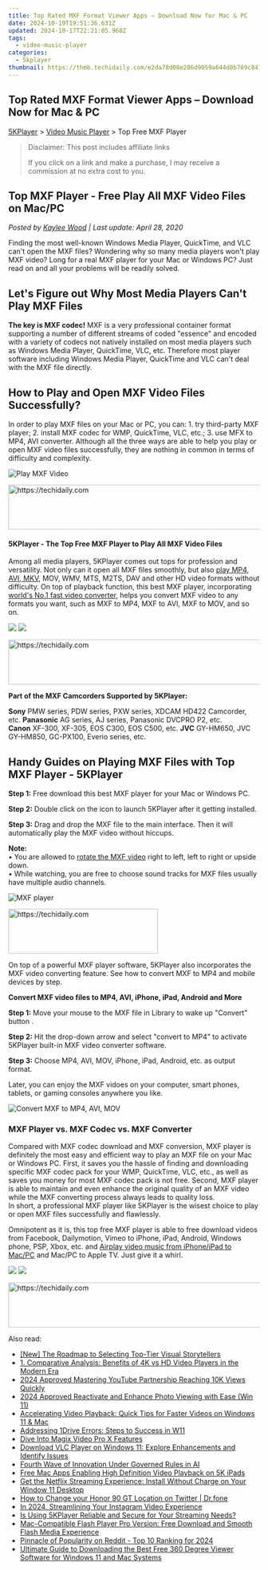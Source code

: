 ```yaml
---
title: Top Rated MXF Format Viewer Apps – Download Now for Mac & PC
date: 2024-10-10T19:51:36.631Z
updated: 2024-10-17T22:21:05.968Z
tags:
  - video-music-player
categories:
  - 5kplayer
thumbnail: https://thmb.techidaily.com/e2da78d08e286d9059a644d8b709c84167652f494081b2ccfa2bb5a7fc50971b.jpg
---
```


## Top Rated MXF Format Viewer Apps – Download Now for Mac & PC

[5KPlayer](https://tools.techidaily.com/5kplayer/products/) \> [Video Music Player](https://tools.techidaily.com/5kplayer/video-music-player/) \> Top Free MXF Player

>  Disclaimer: This post includes affiliate links
>
>  If you click on a link and make a purchase, I may receive a commission at no extra cost to you.
>

## Top MXF Player - Free Play All MXF Video Files on Mac/PC

 _Posted by [Kaylee Wood](https://www.quora.com/profile/Amanda-Hu-21) | Last update: April 28, 2020_

Finding the most well-known Windows Media Player, QuickTime, and VLC can't open the MXF files? Wondering why so many media players won't play MXF video? Long for a real MXF player for your Mac or Windows PC? Just read on and all your problems will be readily solved.

## Let's Figure out Why Most Media Players Can't Play MXF Files

**The key is MXF codec!** MXF is a very professional container format supporting a number of different streams of coded "essence" and encoded with a variety of codecs not natively installed on most media players such as Windows Media Player, QuickTime, VLC, etc. Therefore most player software including Windows Media Player, QuickTime and VLC can't deal with the MXF file directly.

##  How to Play and Open MXF Video Files Successfully?

In order to play MXF files on your Mac or PC, you can: 1\. try third-party MXF player; 2\. install MXF codec for WMP, QuickTime, VLC, etc.; 3\. use MFX to MP4, AVI converter. Although all the three ways are able to help you play or open MXF video files successfully, they are nothing in common in terms of difficulty and complexity. 

![Play MXF Video](https://www.5kplayer.com/video-music-player/img/mxf-player-309.jpg) 

<!-- affiliate ads begin -->
<a href="https://appsumo.8odi.net/c/5597632/2082526/7443" target="_top" id="2082526">
  <img src="//a.impactradius-go.com/display-ad/7443-2082526" border="0" alt="https://techidaily.com" width="728" height="90"/>
</a>
<img height="0" width="0" src="https://appsumo.8odi.net/i/5597632/2082526/7443" style="position:absolute;visibility:hidden;" border="0" />
<!-- affiliate ads end -->

#### **5KPlayer - The Top Free MXF Player to Play All MXF Video Files**

Among all media players, 5KPlayer comes out tops for profession and versatility. Not only can it open all MXF files smoothly, but also [play MP4, AVI, MKV](https://tools.techidaily.com/5kplayer/video-music-player/), MOV, WMV, MTS, M2TS, DAV and other HD video formats without difficulty. On top of playback function, this best MXF player, incorporating [world's No.1 fast video converter](https://tools.techidaily.com/winxdvd/winxvideo-ai/), helps you convert MXF video to any formats you want, such as MXF to MP4, MXF to AVI, MXF to MOV, and so on. 

[![](https://www.5kplayer.com/video-music-player/../button/freedownwhitewin.png)](https://tools.techidaily.com/5kplayer/products/) [![](https://www.5kplayer.com/video-music-player/../button/freedownbackmac.png)](https://tools.techidaily.com/5kplayer/products/) 

<!-- affiliate ads begin -->
<a href="https://appsumo.8odi.net/c/5597632/2144282/7443" target="_top" id="2144282">
  <img src="//a.impactradius-go.com/display-ad/7443-2144282" border="0" alt="https://techidaily.com" width="728" height="90"/>
</a>
<img height="0" width="0" src="https://appsumo.8odi.net/i/5597632/2144282/7443" style="position:absolute;visibility:hidden;" border="0" />
<!-- affiliate ads end -->

**Part of the MXF Camcorders Supported by 5KPlayer:**

**Sony** PMW series, PDW series, PXW series, XDCAM HD422 Camcorder, etc. **Panasonic** AG series, AJ series, Panasonic DVCPRO P2, etc.  
**Canon** XF-300, XF-305, EOS C300, EOS C500, etc. **JVC** GY-HM650, JVC GY-HM850, GC-PX100, Everio series, etc. 

## Handy Guides on Playing MXF Files with Top MXF Player - 5KPlayer

**Step 1:** Free download this best MXF player for your Mac or Windows PC. 

**Step 2:** Double click on the icon to launch 5KPlayer after it getting installed.

**Step 3:** Drag and drop the MXF file to the main interface. Then it will automatically play the MXF video without hiccups. 

**Note:**   
 • You are allowed to [rotate the MXF video](https://tools.techidaily.com/5kplayer/video-music-player/) right to left, left to right or upside down.  
 • While watching, you are free to choose sound tracks for MXF files usually have multiple audio channels.

![MXF player](https://www.5kplayer.com/video-music-player/img/dav-player-308.jpg) 

<!-- affiliate ads begin -->
<a href="https://aligracehair.sjv.io/c/5597632/1997657/19272" target="_top" id="1997657">
  <img src="//a.impactradius-go.com/display-ad/19272-1997657" border="0" alt="https://techidaily.com" width="300" height="90"/>
</a>
<img height="0" width="0" src="https://aligracehair.sjv.io/i/5597632/1997657/19272" style="position:absolute;visibility:hidden;" border="0" />
<!-- affiliate ads end -->

On top of a powerful MXF player software, 5KPlayer also incorporates the MXF video converting feature. See how to convert MXF to MP4 and mobile devices by step. 

**Convert MXF video files to MP4, AVI, iPhone, iPad, Android and More** 

**Step 1:** Move your mouse to the MXF file in Library to wake up "Convert" button .

**Step 2:** Hit the drop-down arrow and select "convert to MP4" to activate 5KPlayer built-in MXF video converter software.

**Step 3:** Choose MP4, AVI, MOV, iPhone, iPad, Android, etc. as output format. 

Later, you can enjoy the MXF vidoes on your computer, smart phones, tablets, or gaming consoles anywhere you like.

![Convert MXF to MP4, AVI, MOV](https://www.5kplayer.com/video-music-player/img/dav-to-mp4-314.jpg) 

### MXF Player vs. MXF Codec vs. MXF Converter

Compared with MXF codec download and MXF conversion, MXF player is definitely the most easy and efficient way to play an MXF file on your Mac or Windows PC. First, it saves you the hassle of finding and downloading specific MXF codec pack for your WMP, QuickTime, VLC, etc., as well as saves you money for most MXF codec pack is not free. Second, MXF player is able to maintain and even enhance the original quality of an MXF video while the MXF converting process always leads to quality loss.   
In short, a professional MXF player like 5KPlayer is the wisest choice to play or open MXF files successfully and flawlessly.

Omnipotent as it is, this top free MXF player is able to free download videos from Facebook, Dailymotion, Vimeo to iPhone, iPad, Android, Windows phone, PSP, Xbox, etc. and [Airplay video music from iPhone/iPad to Mac/PC](https://tools.techidaily.com/5kplayer/airplay/) and Mac/PC to Apple TV. Just give it a whirl.

[![](https://www.5kplayer.com/video-music-player/../button/freedownwhitewin.png)](https://tools.techidaily.com/5kplayer/products/) [![](https://www.5kplayer.com/video-music-player/../button/freedownbackmac.png)](https://tools.techidaily.com/5kplayer/products/)

<!-- affiliate ads begin -->
<a href="https://laganoo.pxf.io/c/5597632/1528703/16446" target="_top" id="1528703">
  <img src="//a.impactradius-go.com/display-ad/16446-1528703" border="0" alt="https://techidaily.com" width="728" height="90"/>
</a>
<img height="0" width="0" src="https://laganoo.pxf.io/i/5597632/1528703/16446" style="position:absolute;visibility:hidden;" border="0" />
<!-- affiliate ads end -->

<ins class="adsbygoogle"
     style="display:block"
     data-ad-format="autorelaxed"
     data-ad-client="ca-pub-7571918770474297"
     data-ad-slot="1223367746"></ins>

<ins class="adsbygoogle"
     style="display:block"
     data-ad-client="ca-pub-7571918770474297"
     data-ad-slot="8358498916"
     data-ad-format="auto"
     data-full-width-responsive="true"></ins>

<span class="atpl-alsoreadstyle">Also read:</span>
<div><ul>
<li><a href="https://fox-info.techidaily.com/new-the-roadmap-to-selecting-top-tier-visual-storytellers/"><u>[New] The Roadmap to Selecting Top-Tier Visual Storytellers</u></a></li>
<li><a href="https://video-ai-editor.techidaily.com/1-comparative-analysis-benefits-of-4k-vs-hd-video-players-in-the-modern-era/"><u>1. Comparative Analysis: Benefits of 4K vs HD Video Players in the Modern Era</u></a></li>
<li><a href="https://youtube-help.techidaily.com/2024-approved-mastering-youtube-partnership-reaching-10k-views-quickly/"><u>2024 Approved Mastering YouTube Partnership Reaching 10K Views Quickly</u></a></li>
<li><a href="https://fox-blue.techidaily.com/2024-approved-reactivate-and-enhance-photo-viewing-with-ease-win-11/"><u>2024 Approved Reactivate and Enhance Photo Viewing with Ease (Win 11)</u></a></li>
<li><a href="https://video-ai-editor.techidaily.com/accelerating-video-playback-quick-tips-for-faster-videos-on-windows-11-and-mac/"><u>Accelerating Video Playback: Quick Tips for Faster Videos on Windows 11 & Mac</u></a></li>
<li><a href="https://win11-tips.techidaily.com/addressing-1drive-errors-steps-to-success-in-w11/"><u>Addressing 1Drive Errors: Steps to Success in W11</u></a></li>
<li><a href="https://extra-tips.techidaily.com/dive-into-magix-video-pro-x-features/"><u>Dive Into Magix Video Pro X Features</u></a></li>
<li><a href="https://video-ai-editor.techidaily.com/download-vlc-player-on-windows-11-explore-enhancements-and-identify-issues/"><u>Download VLC Player on Windows 11: Explore Enhancements and Identify Issues</u></a></li>
<li><a href="https://tech-savvy.techidaily.com/fourth-wave-of-innovation-under-governed-rules-in-ai/"><u>Fourth Wave of Innovation Under Governed Rules in AI</u></a></li>
<li><a href="https://video-ai-editor.techidaily.com/free-mac-apps-enabling-high-definition-video-playback-on-5k-ipads/"><u>Free Mac Apps Enabling High Definition Video Playback on 5K iPads</u></a></li>
<li><a href="https://video-ai-editor.techidaily.com/get-the-netflix-streaming-experience-install-without-charge-on-your-window-11-desktop/"><u>Get the Netflix Streaming Experience: Install Without Charge on Your Window 11 Desktop</u></a></li>
<li><a href="https://location-social.techidaily.com/how-to-change-your-honor-90-gt-location-on-twitter-drfone-by-drfone-virtual-android/"><u>How to Change your Honor 90 GT Location on Twitter | Dr.fone</u></a></li>
<li><a href="https://instagram-video-recordings.techidaily.com/in-2024-streamlining-your-instagram-video-experience/"><u>In 2024, Streamlining Your Instagram Video Experience</u></a></li>
<li><a href="https://video-ai-editor.techidaily.com/is-using-5kplayer-reliable-and-secure-for-your-streaming-needs/"><u>Is Using 5KPlayer Reliable and Secure for Your Streaming Needs?</u></a></li>
<li><a href="https://video-ai-editor.techidaily.com/mac-compatible-flash-player-pro-version-free-download-and-smooth-flash-media-experience/"><u>Mac-Compatible Flash Player Pro Version: Free Download and Smooth Flash Media Experience</u></a></li>
<li><a href="https://fox-direct.techidaily.com/pinnacle-of-popularity-on-reddit-top-10-ranking-for-2024/"><u>Pinnacle of Popularity on Reddit - Top 10 Ranking for 2024</u></a></li>
<li><a href="https://video-ai-editor.techidaily.com/ultimate-guide-to-downloading-the-best-free-360-degree-viewer-software-for-windows-11-and-mac-systems/"><u>Ultimate Guide to Downloading the Best Free 360 Degree Viewer Software for Windows 11 and Mac Systems</u></a></li>
</ul></div>

